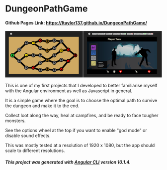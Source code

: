 # DungeonPathGame

#### Github Pages Link: https://ltaylor137.github.io/DungeonPathGame/

![Thumbnail](/Thumbnail.jpg)

This is one of my first projects that I developed to better familiarise myself with the Angular environment as well as Javascript in general.

It is a simple game where the goal is to choose the optimal path to survive the dungeon and make it to the end.

Collect loot along the way, heal at campfires, and be ready to face tougher monsters.

See the options wheel at the top if you want to enable "god mode" or disable sound effects.


This was mostly tested at a resolution of 1920 x 1080, but the app should scale to different resolutions.

##### This project was generated with [Angular CLI](https://github.com/angular/angular-cli) version 10.1.4.
